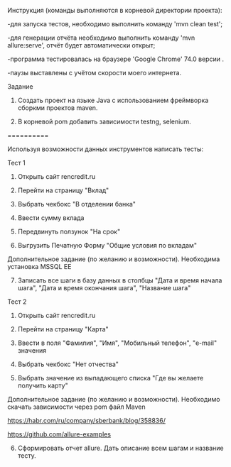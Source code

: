 Инструкция (команды выполняются в корневой директории проекта):

-для запуска тестов, необходимо выполнить команду 'mvn clean test';

-для генерации отчёта необходимо выполнить команду 'mvn allure:serve', отчёт будет автоматически открыт;

-программа тестировалась на браузере 'Google Chrome' 74.0 версии .

-паузы выставлены с учётом скорости моего интернета.





Задание

1. Создать проект на языке Java с использованием фреймворка сборкми проектов maven.

2. В корневой pom добавить зависимости testng, selenium.

==========



Используя возможности данных инструментов написать тесты:



Тест 1

1) Открыть сайт rencredit.ru

2) Перейти на страницу "Вклад"

3) Выбрать чекбокс "В отделении банка"

4) Ввести сумму вклада

5) Передвинуть ползунок "На срок"

6) Выгрузить Печатную Форму "Общие условия по вкладам"



Дополнительное задание (по желанию и возможности). Необходима установка MSSQL EE

7) Записать все шаги в базу данных в столбцы "Дата и время начала шага", "Дата и время окончания шага", "Название шага"



Тест 2

1) Открыть сайт rencredit.ru

2) Перейти на страницу "Карта"

3) Ввести в поля "Фамилия", "Имя", "Мобильный телефон", "e-mail" значения

4) Выбрать чекбокс "Нет отчества"

5) Выбрать значение из выпадающего списка "Где вы желаете получить карту"



Дополнительное задание (по желанию и возможности). Необходимо скачать зависимости через pom файл Maven

https://habr.com/ru/company/sberbank/blog/358836/

https://github.com/allure-examples



6) Сформировать отчет allure. Дать описание всем шагам и название тесту.

